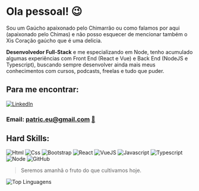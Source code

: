 # Ola pessoal! 😉 

Sou um Gaúcho apaixonado pelo Chimarrão ou como falamos por aqui (apaixonado pelo Chimas) e não posso esquecer de mencionar também o Xis Coração gaúcho que é uma delicia.

**Desenvolvedor Full-Stack** e me especializando em Node, tenho acumulado algumas experiências com Front End (React e Vue) e Back End (NodeJS e Typescript), buscando sempre desenvolver ainda mais meus conhecimentos com cursos, podcasts, freelas e tudo que puder.


 ## Para me encontrar:
[![LinkedIn](https://img.shields.io/badge/LinkedIn-0077B5?style=for-the-badge&logo=linkedin&logoColor=white)](https://www.linkedin.com/in/patric-martins/)

### Email: patric.eu@gmail.com <a href="mailto:patric.eu@gmail.com">:envelope_with_arrow:</a>

## Hard Skills:
![Html](https://img.shields.io/badge/HTML5-E34F26?style=for-the-badge&logo=html5&logoColor=white)  ![Css](https://img.shields.io/badge/CSS3-1572B6?style=for-the-badge&logo=css3&logoColor=white)  ![Bootstrap](https://img.shields.io/badge/Bootstrap-563D7C?style=for-the-badge&logo=bootstrap&logoColor=white) ![React](https://img.shields.io/badge/React-20232A?style=for-the-badge&logo=react&logoColor=61DAFB) ![VueJS](https://img.shields.io/badge/Vue%20js-35495E?style=for-the-badge&logo=vuedotjs&logoColor=4FC08D) ![Javascript](https://img.shields.io/badge/JavaScript-323330?style=for-the-badge&logo=javascript&logoColor=F7DF1E) ![Typescript](https://img.shields.io/badge/TypeScript-007ACC?style=for-the-badge&logo=typescript&logoColor=white)  ![Node](https://img.shields.io/badge/Node%20js-339933?style=for-the-badge&logo=nodedotjs&logoColor=white) ![GitHub](https://img.shields.io/badge/GitHub%20Pages-222222?style=for-the-badge&logo=GitHub%20Pages&logoColor=white)


> Seremos amanhã o fruto do que cultivamos hoje.


![Top Linguagens](https://github-readme-stats.vercel.app/api/top-langs/?username=PatricSM&theme=tokyonight&custom_title=Top%20%Linguagens)
